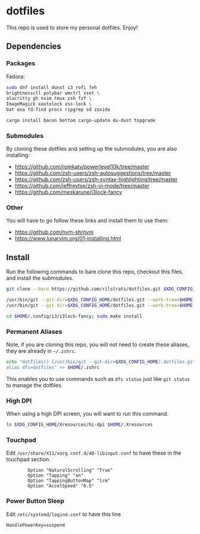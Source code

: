 # dotfiles

This repo is used to store my personal dotfiles. Enjoy!

## Dependencies

### Packages

Fedora: 

```bash
sudo dnf install dunst i3 rofi feh
brightnessctl polybar wmctrl xset \
alacritty gh nvim tmux zsh fzf \
ImageMagick xautolock xss-lock \
bat exa fd-find procs ripgrep sd zoxide
```

```bash
cargo install bacon bottom cargo-update du-dust topgrade
```
<!-- cargo install bacon bat bottom du-dust exa procs ripgrep sd topgrade zoxide -->

### Submodules

By cloning these dotfiles and setting up the submodules, you are also installing:

- https://github.com/romkatv/powerlevel10k/tree/master
- https://github.com/zsh-users/zsh-autosuggestions/tree/master
- https://github.com/zsh-users/zsh-syntax-highlighting/tree/master
- https://github.com/jeffreytse/zsh-vi-mode/tree/master
- https://github.com/meskarune/i3lock-fancy

### Other

You will have to go follow these links and install them to use them:

- https://github.com/nvm-sh/nvm
- https://www.lunarvim.org/01-installing.html

## Install

Run the following commands to bare clone this repo, checkout this files, and install the submodules.

```bash
git clone --bare https://github.com/rilstrats/dotfiles.git $XDG_CONFIG_HOME/dotfiles.git

/usr/bin/git --git-dir=$XDG_CONFIG_HOME/dotfiles.git --work-tree=$HOME checkout --force
/usr/bin/git --git-dir=$XDG_CONFIG_HOME/dotfiles.git --work-tree=$HOME submodule update --init --remote

cd $HOME/.config/i3/i3lock-fancy; sudo make install
```

### Permanent Aliases

Note, if you are cloning this repo, you will not need to create these aliases, they are already in `~/.zshrc`.

```bash
echo "dotfiles() {/usr/bin/git --git-dir=$XDG_CONFIG_HOME/.dotfiles.git --work-tree=$HOME $*}
alias dfs=dotfiles" >> $HOME/.zshrc
```

This enables you to use commands such as `dfs status` just like `git status` to manage the dotfiles.

### High DPI

When using a high DPI screen, you will want to run this command.

```bash
ln $XDG_CONFIG_HOME/Xresources/hi-dpi $HOME/.Xresources
```

### Touchpad

Edit `/usr/share/X11/xorg.conf.d/40-libinput.conf` to have these in the touchpad section.

```
        Option "NaturalScrolling" "True"
        Option "Tapping" "on"
        Option "TappingButtonMap" "lrm"
        Option "AccelSpeed" "0.5"
```

### Power Button Sleep

Edit `/etc/systemd/logind.conf` to have this line

```
HandlePowerKey=suspend
```

